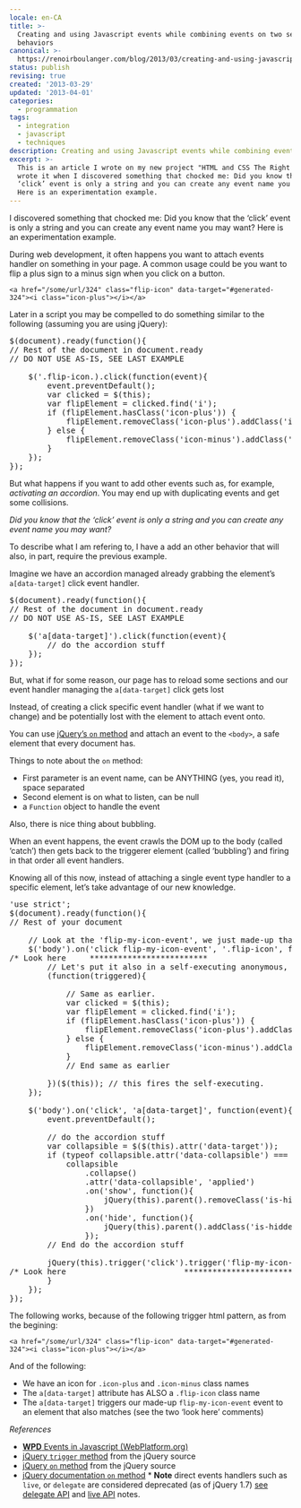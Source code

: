 ```yaml
---
locale: en-CA
title: >-
  Creating and using Javascript events while combining events on two separates
  behaviors
canonical: >-
  https://renoirboulanger.com/blog/2013/03/creating-and-using-javascript-events-while-combining-events-on-two-separates-behaviors/
status: publish
revising: true
created: '2013-03-29'
updated: '2013-04-01'
categories:
  - programmation
tags:
  - integration
  - javascript
  - techniques
description: Creating and using Javascript events while combining events
excerpt: >-
  This is an article I wrote on my new project "HTML and CSS The Right way". I
  wrote it when I discovered something that chocked me: Did you know that the
  ‘click’ event is only a string and you can create any event name you may want?
  Here is an experimentation example.
---
```


I discovered something that chocked me: Did you know that the ‘click’ event is only a string and you can create any event name you may want? Here is an experimentation example.

During web development, it often happens you want to attach events handler on something in your page. A common usage could be you want to flip a plus sign to a minus sign when you click on a button.
<pre><code>&lt;a href="/some/url/324" class="flip-icon" data-target="#generated-324"&gt;&lt;i class="icon-plus"&gt;&lt;/i&gt;&lt;/a&gt;</code></pre>
Later in a script you may be compelled to do something similar to the following (assuming you are using jQuery):
<pre>$(document).ready(function(){
// Rest of the document in document.ready
// DO NOT USE AS-IS, SEE LAST EXAMPLE

    $('.flip-icon.).click(function(event){
        event.preventDefault();
        var clicked = $(this);
        var flipElement = clicked.find('i');
        if (flipElement.hasClass('icon-plus')) {
            flipElement.removeClass('icon-plus').addClass('icon-minus');
        } else {
            flipElement.removeClass('icon-minus').addClass('icon-plus');
        }
    });
});</pre>
But what happens if you want to add other events such as, for example, <em>activating an accordion</em>. You may end up with duplicating events and get some collisions.

<em>Did you know that the ‘click’ event is only a string and you can create any event name you may want?</em>

To describe what I am refering to, I have a add an other behavior that will also, in part, require the previous example.

Imagine we have an accordion managed already grabbing the element’s <code>a[data-target]</code> click event handler.
<pre>$(document).ready(function(){
// Rest of the document in document.ready
// DO NOT USE AS-IS, SEE LAST EXAMPLE

    $('a[data-target]').click(function(event){
        // do the accordion stuff
    });
});</pre>
But, what if for some reason, our page has to reload some sections and our event handler managing the <code>a[data-target]</code> click gets lost

Instead, of creating a click specific event handler (what if we want to change) and be potentially lost with the element to attach event onto.

You can use <a href="http://api.jquery.com/on/">jQuery’s <code>on</code> method</a> and attach an event to the <code>&lt;body&gt;</code>, a safe element that every document has.

Things to note about the <code>on</code> method:
<ul>
	<li>First parameter is an event name, can be ANYTHING (yes, you read it), space separated</li>
	<li>Second element is on what to listen, can be null</li>
	<li>a <code>Function</code> object to handle the event</li>
</ul>
Also, there is nice thing about bubbling.

When an event happens, the event crawls the DOM up to the body (called ‘catch’) then gets back to the triggerer element (called ‘bubbling’) and firing in that order all event handlers.

Knowing all of this now, instead of attaching a single event type handler to a specific element, let’s take advantage of our new knowledge.
<pre>'use strict';
$(document).ready(function(){
// Rest of your document

    // Look at the 'flip-my-icon-event', we just made-up that one. See below.
    $('body').on('click flip-my-icon-event', '.flip-icon', function(){
/* Look here     *************************                                       */
        // Let's put it also in a self-executing anonymous, to isolate scope
        (function(triggered){

            // Same as earlier.
            var clicked = $(this);
            var flipElement = clicked.find('i');
            if (flipElement.hasClass('icon-plus')) {
                flipElement.removeClass('icon-plus').addClass('icon-minus');
            } else {
                flipElement.removeClass('icon-minus').addClass('icon-plus');
            }
            // End same as earlier

        })($(this)); // this fires the self-executing.
    });

    $('body').on('click', 'a[data-target]', function(event){
        event.preventDefault();

        // do the accordion stuff
        var collapsible = $($(this).attr('data-target'));
        if (typeof collapsible.attr('data-collapsible') === 'undefined')  {
            collapsible
                .collapse()
                .attr('data-collapsible', 'applied')
                .on('show', function(){
                    jQuery(this).parent().removeClass('is-hidden');
                })
                .on('hide', function(){
                    jQuery(this).parent().addClass('is-hidden');
                });
        // End do the accordion stuff

        jQuery(this).trigger('click').trigger('flip-my-icon-event');
/* Look here                         *******************************        */
        }
    });
});</pre>
The following works, because of the following trigger html pattern, as from the begining:
<pre><code>&lt;a href="/some/url/324" class="flip-icon" data-target="#generated-324"&gt;&lt;i class="icon-plus"&gt;&lt;/i&gt;&lt;/a&gt;</code></pre>
And of the following:
<ul>
	<li>We have an icon for <code>.icon-plus</code> and <code>.icon-minus</code> class names</li>
	<li>The <code>a[data-target]</code> attribute has ALSO a <code>.flip-icon</code> class name</li>
	<li>The <code>a[data-target]</code> triggers our made-up <code>flip-my-icon-event</code> event to an element that also matches (see the two ‘look here’ comments)</li>
</ul>
<em>References</em>
<ul>
	<li><a href="https://webplatform.github.io/docs/tutorials/events_in_javascript"><strong>WPD</strong> Events in Javascript (WebPlatform.org)</a></li>
	<li><a href="https://github.com/jquery/jquery/blob/master/src/event.js#L206">jQuery <code>trigger</code> method</a> from the jQuery source</li>
	<li><a href="https://github.com/jquery/jquery/blob/master/src/event.js#L715">jQuery <code>on</code> method</a> from the jQuery source</li>
	<li><a href="http://api.jquery.com/on/">jQuery documentation <code>on</code> method</a> * <strong>Note</strong> direct events handlers such as <code>live</code>, or <code>delegate</code> are considered deprecated (as of jQuery 1.7) <a href="http://api.jquery.com/delegate/">see delegate API</a> and <a href="http://api.jquery.com/live/">live API</a> notes.</li>
</ul>
